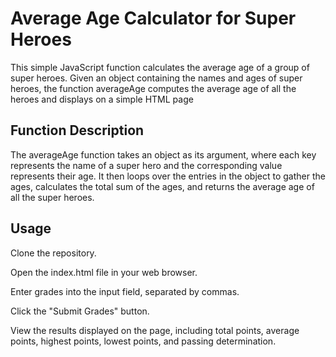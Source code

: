 # Average Age Calculator for Super Heroes

This simple JavaScript function calculates the average age of a group of super heroes. Given an object containing the names and ages of super heroes, the function averageAge computes the average age of all the heroes and displays on a simple HTML page

## Function Description

The averageAge function takes an object as its argument, where each key represents the name of a super hero and the corresponding value represents their age. It then loops over the entries in the object to gather the ages, calculates the total sum of the ages, and returns the average age of all the super heroes.

## Usage

Clone the repository.

Open the index.html file in your web browser.

Enter grades into the input field, separated by commas.

Click the "Submit Grades" button.

View the results displayed on the page, including total points, average points, highest points, lowest points, and passing determination.

